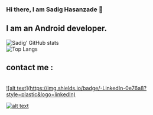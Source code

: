 ### Hi there, l am Sadig Hasanzade 👋

## l am an Android developer.
![Sadig’ GitHub stats](https://github-readme-stats.vercel.app/api?username=sadighasanzade&theme=synthwave&show_icons=true&count_private=true)
<br>
![Top Langs](https://github-readme-stats.vercel.app/api/top-langs/?username=sadighasanzade&theme=synthwave)

<h2>contact me :</h2>
<br>
<a href=https://www.linkedin.com/in/sadig-hasanzade-2b7868203>![alt text](https://img.shields.io/badge/-LinkedIn-0e76a8?style=plastic&logo=linkedIn)</a>

<a href=https://www.instagram.com/the___hasanzade>![alt text](https://img.shields.io/badge/-Instagram-833AB4?style=plastic&logo=Instagram)</a>
